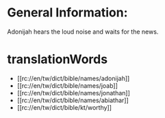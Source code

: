# General Information:

Adonijah hears the loud noise and waits for the news.

# translationWords

* [[rc://en/tw/dict/bible/names/adonijah]]
* [[rc://en/tw/dict/bible/names/joab]]
* [[rc://en/tw/dict/bible/names/jonathan]]
* [[rc://en/tw/dict/bible/names/abiathar]]
* [[rc://en/tw/dict/bible/kt/worthy]]